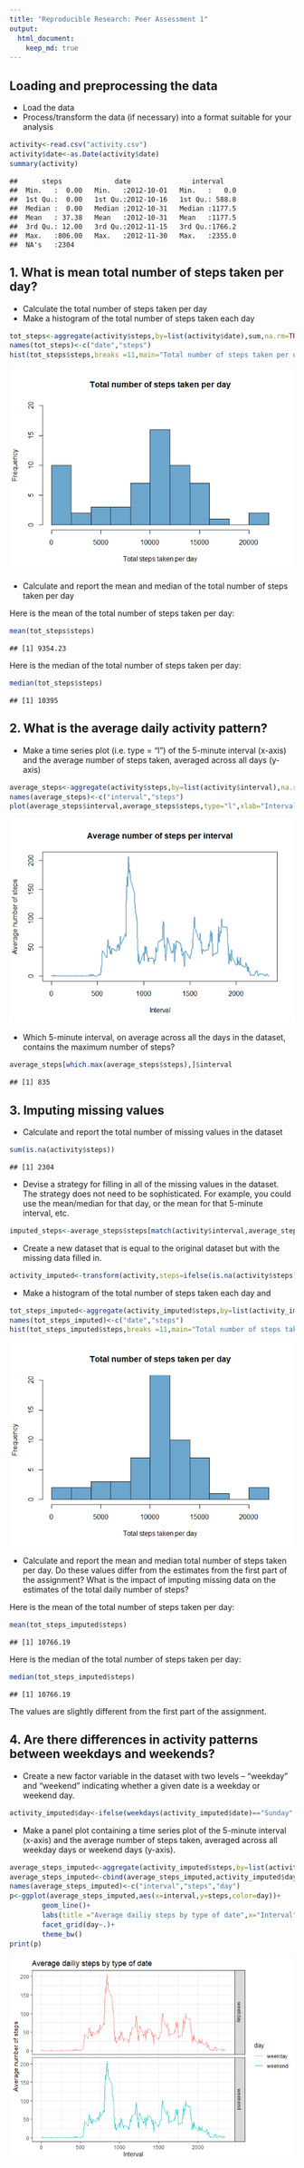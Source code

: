 ```yaml
---
title: "Reproducible Research: Peer Assessment 1"
output: 
  html_document:
    keep_md: true
---
```




## Loading and preprocessing the data
* Load the data 
* Process/transform the data (if necessary) into a format suitable for your analysis


```r
activity<-read.csv("activity.csv")
activity$date<-as.Date(activity$date)
summary(activity)
```

```
##      steps             date               interval     
##  Min.   :  0.00   Min.   :2012-10-01   Min.   :   0.0  
##  1st Qu.:  0.00   1st Qu.:2012-10-16   1st Qu.: 588.8  
##  Median :  0.00   Median :2012-10-31   Median :1177.5  
##  Mean   : 37.38   Mean   :2012-10-31   Mean   :1177.5  
##  3rd Qu.: 12.00   3rd Qu.:2012-11-15   3rd Qu.:1766.2  
##  Max.   :806.00   Max.   :2012-11-30   Max.   :2355.0  
##  NA's   :2304
```

## 1. What is mean total number of steps taken per day?
* Calculate the total number of steps taken per day
* Make a histogram of the total number of steps taken each day




```r
tot_steps<-aggregate(activity$steps,by=list(activity$date),sum,na.rm=TRUE)
names(tot_steps)<-c("date","steps")
hist(tot_steps$steps,breaks =11,main="Total number of steps taken per day",xlab="Total steps taken per day",col='skyblue3',ylim=c(0,20))
```

![](PA1_template_files/figure-html/steps-1.png)<!-- -->

* Calculate and report the mean and median of the total number of steps taken per day

Here is the mean of the total number of steps taken per day:

```r
mean(tot_steps$steps)
```

```
## [1] 9354.23
```
Here is the median of the total number of steps taken per day:

```r
median(tot_steps$steps)
```

```
## [1] 10395
```
## 2. What is the average daily activity pattern?
* Make a time series plot (i.e. type = “l”) of the 5-minute interval (x-axis) and the average number of steps taken, averaged across all days (y-axis)


```r
average_steps<-aggregate(activity$steps,by=list(activity$interval),na.rm=TRUE,mean)
names(average_steps)<-c("interval","steps")
plot(average_steps$interval,average_steps$steps,type="l",xlab="Interval",ylab="Average number of steps",main="Average number of steps per interval",lwd=2,col="skyblue3")
```

![](PA1_template_files/figure-html/average-1.png)<!-- -->

* Which 5-minute interval, on average across all the days in the dataset, contains the maximum number of steps?

```r
average_steps[which.max(average_steps$steps),]$interval
```

```
## [1] 835
```

## 3. Imputing missing values
* Calculate and report the total number of missing values in the dataset 

```r
sum(is.na(activity$steps))
```

```
## [1] 2304
```

* Devise a strategy for filling in all of the missing values in the dataset. The strategy does not need to be sophisticated. For example, you could use the mean/median for that day, or the mean for that 5-minute interval, etc.

```r
imputed_steps<-average_steps$steps[match(activity$interval,average_steps$interval)]
```
* Create a new dataset that is equal to the original dataset but with the missing data filled in.

```r
activity_imputed<-transform(activity,steps=ifelse(is.na(activity$steps),yes=imputed_steps,no=activity$steps))
```
* Make a histogram of the total number of steps taken each day and 

```r
tot_steps_imputed<-aggregate(activity_imputed$steps,by=list(activity_imputed$date),sum,na.rm=TRUE)
names(tot_steps_imputed)<-c("date","steps")
hist(tot_steps_imputed$steps,breaks =11,main="Total number of steps taken per day",xlab="Total steps taken per day",col='skyblue3',ylim=c(0,20))
```

![](PA1_template_files/figure-html/unnamed-chunk-2-1.png)<!-- -->

* Calculate and report the mean and median total number of steps taken per day. Do these values differ from the estimates from the first part of the assignment? What is the impact of imputing missing data on the estimates of the total daily number of steps?

Here is the mean of the total number of steps taken per day:

```r
mean(tot_steps_imputed$steps)
```

```
## [1] 10766.19
```

Here is the median of the total number of steps taken per day:

```r
median(tot_steps_imputed$steps)
```

```
## [1] 10766.19
```

The values are slightly different from the first part of the assignment.

## 4. Are there differences in activity patterns between weekdays and weekends?
* Create a new factor variable in the dataset with two levels – “weekday” and “weekend” indicating whether a given date is a weekday or weekend day.

```r
activity_imputed$day<-ifelse(weekdays(activity_imputed$date)=="Sunday"|weekdays(activity_imputed$date)=="Saturday",yes="weekend",no="weekday")
```
* Make a panel plot containing a time series plot of the 5-minute interval (x-axis) and the average number of steps taken, averaged across all weekday days or weekend days (y-axis). 

```r
average_steps_imputed<-aggregate(activity_imputed$steps,by=list(activity_imputed$interval),na.rm=TRUE,mean)
average_steps_imputed<-cbind(average_steps_imputed,activity_imputed$day)
names(average_steps_imputed)<-c("interval","steps","day")
p<-ggplot(average_steps_imputed,aes(x=interval,y=steps,color=day))+
        geom_line()+
        labs(title ="Average dailiy steps by type of date",x="Interval",y="Average number of steps")+
        facet_grid(day~.)+
        theme_bw()
print(p)
```

![](PA1_template_files/figure-html/unnamed-chunk-6-1.png)<!-- -->
